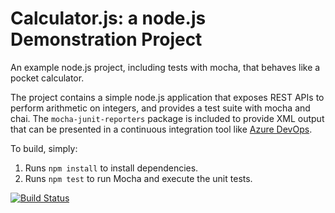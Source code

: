 Calculator.js: a node.js Demonstration Project
==============================================
An example node.js project, including tests with mocha, that behaves like
a pocket calculator.

The project contains a simple node.js application that exposes REST APIs
to perform arithmetic on integers, and provides a test suite with mocha
and chai.  The `mocha-junit-reporters` package is included to provide XML
output that can be presented in a continuous integration tool like
[Azure DevOps](https://azure.com/devops).

To build, simply:

1. Runs `npm install` to install dependencies.
2. Runs `npm test` to run Mocha and execute the unit tests.

[![Build Status](https://dev.azure.com/AngelaMagyarosi0597/Integrating%20External%20Source%20Control%20with%20Azure%20Pipelines/_apis/build/status%2FangelaMagyarosi.calculator?branchName=master)](https://dev.azure.com/AngelaMagyarosi0597/Integrating%20External%20Source%20Control%20with%20Azure%20Pipelines/_build/latest?definitionId=6&branchName=master)
